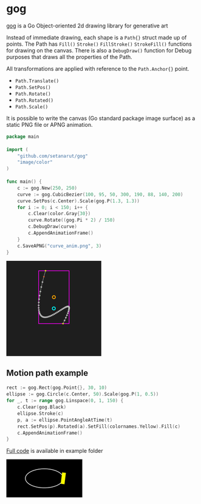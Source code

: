 # gog

[gog](https://pkg.go.dev/github.com/setanarut/gog#section-documentation) is a Go Object-oriented 2d drawing library for generative art


Instead of immediate drawing, each shape is a `Path{}` struct made up of points. The Path has `Fill()` `Stroke()` `FillStroke()` `StrokeFill()` functions for drawing on the canvas. There is also a `DebugDraw()` function for Debug purposes that draws all the properties of the Path.

All transformations are applied with reference to the `Path.Anchor{}` point.

- `Path.Translate()`
- `Path.SetPos()`
- `Path.Rotate()`
- `Path.Rotated()`
- `Path.Scale()`

It is possible to write the canvas (Go standard package image surface) as a static PNG file or APNG animation.

```Go
package main

import (
	"github.com/setanarut/gog"
	"image/color"
)

func main() {
	c := gog.New(250, 250)
	curve := gog.CubicBezier(100, 95, 50, 300, 190, 88, 140, 200)
	curve.SetPos(c.Center).Scale(gog.P(1.3, 1.3))
	for i := 0; i < 150; i++ {
		c.Clear(color.Gray{30})
		curve.Rotate((gog.Pi * 2) / 150)
		c.DebugDraw(curve)
		c.AppendAnimationFrame()
	}
	c.SaveAPNG("curve_anim.png", 3)
}
```

![curve](./examples/curve_anim/curve_anim.png)

## Motion path example

```go
rect := gog.Rect(gog.Point{}, 30, 10)
ellipse := gog.Circle(c.Center, 50).Scale(gog.P(1, 0.5))
for _, t := range gog.Linspace(0, 1, 150) {
	c.Clear(gog.Black)
	ellipse.Stroke(c)
	p, a := ellipse.PointAngleAtTime(t)
	rect.SetPos(p).Rotated(a).SetFill(colornames.Yellow).Fill(c)
	c.AppendAnimationFrame()
}
```

[Full code](./examples/point_angle/point_angle.go) is available in example folder

![curve](./examples/point_angle/point_angle.png)
